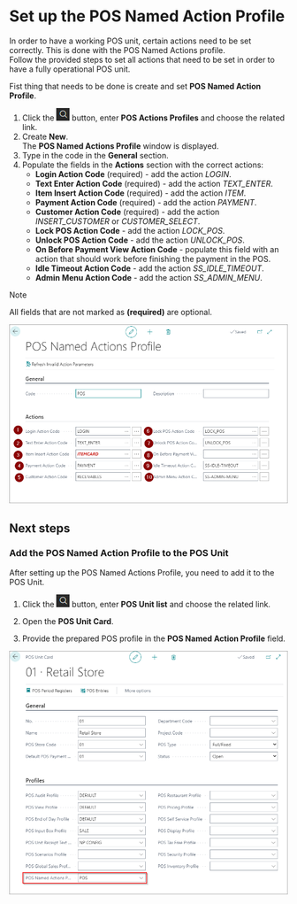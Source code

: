 # Set up the POS Named Action Profile

In order to have a working POS unit, certain actions need to be set correctly. This is done with the POS Named Actions profile.   
Follow the provided steps to set all actions that need to be set in order to have a fully operational POS unit.

Fist thing that needs to be done is create and set **POS Named Action Profile**.

1. Click the ![Lightbulb that opens the Tell Me feature](../../../images/Icons/Lightbulb_icon.png "Tell Me what you want to do") button, enter **POS Actions Profiles** and choose the related link.
2. Create **New**.    
   The **POS Named Actions Profile** window is displayed.
3. Type in the code in the **General** section.
4. Populate the fields in the **Actions** section with the correct actions:
   - **Login Action Code** (required) - add the action *LOGIN*.
   - **Text Enter Action Code** (required) - add the action *TEXT_ENTER*.
   - **Item Insert Action Code** (required) - add the action *ITEM*.
   - **Payment Action Code** (required) - add the action *PAYMENT*.
   - **Customer Action Code** (required) - add the action *INSERT_CUSTOMER* or *CUSTOMER_SELECT*.
   - **Lock POS Action Code** - add the action *LOCK_POS*.
   - **Unlock POS Action Code** - add the action *UNLOCK_POS*.
   - **On Before Payment View Action Code** - populate this field with an action that should work before finishing the payment in the POS.
   - **Idle Timeout Action Code** - add the action *SS_IDLE_TIMEOUT*.
   - **Admin Menu Action Code** - add the action *SS_ADMIN_MENU*.

> [!Note]
> All fields that are not marked as **(required)** are optional.

![POS_NAMED](../images/POS_Ac_Set.png)

## Next steps

### Add the POS Named Action Profile to the POS Unit

After setting up the POS Named Actions Profile, you need to add it to the POS Unit.

1. Click the ![Lightbulb that opens the Tell Me feature](../../../images/Icons/Lightbulb_icon.png "Tell Me what you want to do") button, enter **POS Unit list** and choose the related link.

2. Open the **POS Unit Card**.
3. Provide the prepared POS profile in the **POS Named Action Profile** field. 

![POS_NAMED_PROFILE_ACC](../images/POS_NAM.png)